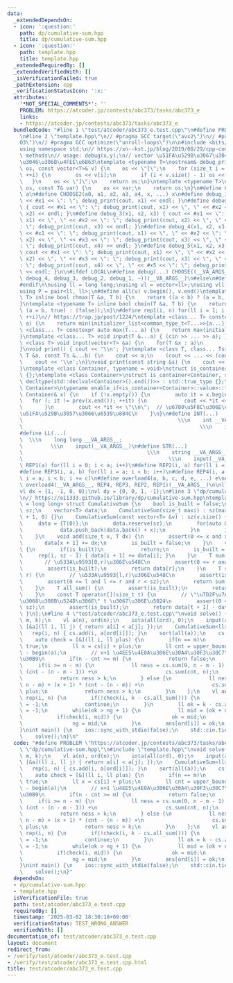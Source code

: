 ```yaml
---
data:
  _extendedDependsOn:
  - icon: ':question:'
    path: dp/cumulative-sum.hpp
    title: dp/cumulative-sum.hpp
  - icon: ':question:'
    path: template.hpp
    title: template.hpp
  _extendedRequiredBy: []
  _extendedVerifiedWith: []
  _isVerificationFailed: true
  _pathExtension: cpp
  _verificationStatusIcon: ':x:'
  attributes:
    '*NOT_SPECIAL_COMMENTS*': ''
    PROBLEM: https://atcoder.jp/contests/abc373/tasks/abc373_e
    links:
    - https://atcoder.jp/contests/abc373/tasks/abc373_e
  bundledCode: "#line 1 \"test/atcoder/abc373_e.test.cpp\"\n#define PROBLEM \"https://atcoder.jp/contests/abc373/tasks/abc373_e\"\
    \n#line 2 \"template.hpp\"\n// #pragma GCC target(\"avx2\")\n// #pragma GCC optimize(\"\
    O3\")\n// #pragma GCC optimize(\"unroll-loops\")\n\n#include <bits/stdc++.h>\n\
    using namespace std;\n// https://xn--kst.jp/blog/2019/08/29/cpp-comp/\n// debug\
    \ methods\n// usage: debug(x,y);\n// vector \u51FA\u529B\u3067\u304D\u308B\u3088\
    \u3046\u306B\u4FEE\u6B63\ntemplate <typename T>\nostream& debug_print(ostream&\
    \ os, const vector<T>& v) {\n    os << \"[\";\n    for (size_t i = 0; i < v.size();\
    \ ++i) {\n        os << v[i];\n        if (i < v.size() - 1) os << \", \";\n \
    \   }\n    os << \"]\";\n    return os;\n}\ntemplate <typename T>\nostream& debug_print(ostream&\
    \ os, const T& var) {\n    os << var;\n    return os;\n}\n#define CHOOSE(a) CHOOSE2\
    \ a\n#define CHOOSE2(a0, a1, a2, a3, a4, x, ...) x\n#define debug_1(x1) { cout\
    \ << #x1 << \": \"; debug_print(cout, x1) << endl; }\n#define debug_2(x1, x2)\
    \ { cout << #x1 << \": \"; debug_print(cout, x1) << \", \" << #x2 << \": \"; debug_print(cout,\
    \ x2) << endl; }\n#define debug_3(x1, x2, x3) { cout << #x1 << \": \"; debug_print(cout,\
    \ x1) << \", \" << #x2 << \": \"; debug_print(cout, x2) << \", \" << #x3 << \"\
    : \"; debug_print(cout, x3) << endl; }\n#define debug_4(x1, x2, x3, x4) { cout\
    \ << #x1 << \": \"; debug_print(cout, x1) << \", \" << #x2 << \": \"; debug_print(cout,\
    \ x2) << \", \" << #x3 << \": \"; debug_print(cout, x3) << \", \" << #x4 << \"\
    : \"; debug_print(cout, x4) << endl; }\n#define debug_5(x1, x2, x3, x4, x5) {\
    \ cout << #x1 << \": \"; debug_print(cout, x1) << \", \" << #x2 << \": \"; debug_print(cout,\
    \ x2) << \", \" << #x3 << \": \"; debug_print(cout, x3) << \", \" << #x4 << \"\
    : \"; debug_print(cout, x4) << \", \" << #x5 << \": \"; debug_print(cout, x5)\
    \ << endl; }\n\n#ifdef LOCAL\n#define debug(...) CHOOSE((__VA_ARGS__, debug_5,\
    \ debug_4, debug_3, debug_2, debug_1, ~))(__VA_ARGS__)\n#else\n#define debug(...)\n\
    #endif\n\nusing ll = long long;\nusing vl = vector<ll>;\nusing vll = vector<vl>;\n\
    using P = pair<ll, ll>;\n#define all(v) v.begin(), v.end()\ntemplate <typename\
    \ T> inline bool chmax(T &a, T b) {\n    return ((a < b) ? (a = b, true) : (false));\n\
    }\ntemplate <typename T> inline bool chmin(T &a, T b) {\n    return ((a > b) ?\
    \ (a = b, true) : (false));\n}\n#define rep1(i, n) for(ll i = 1; i <= ((ll)n);\
    \ ++i)\n// https://trap.jp/post/1224/\ntemplate <class... T> constexpr auto min(T...\
    \ a) {\n    return min(initializer_list<common_type_t<T...>>{a...});\n}\ntemplate\
    \ <class... T> constexpr auto max(T... a) {\n    return max(initializer_list<common_type_t<T...>>{a...});\n\
    }\ntemplate <class... T> void input(T &...a) { (cin >> ... >> a); }\ntemplate\
    \ <class T> void input(vector<T> &a) {\n    for(T &x : a)\n        cin >> x;\n\
    }\nvoid print() { cout << '\\n'; }\ntemplate <class T, class... Ts> void print(const\
    \ T &a, const Ts &...b) {\n    cout << a;\n    (cout << ... << (cout << ' ', b));\n\
    \    cout << '\\n';\n}\nvoid print(const string &s) {\n    cout << s << '\\n';\n\
    }\ntemplate <class Container, typename = void>\nstruct is_container : std::false_type\
    \ {};\ntemplate <class Container>\nstruct is_container<Container, std::void_t<decltype(std::declval<Container>().begin()),\
    \ decltype(std::declval<Container>().end())>> : std::true_type {};\ntemplate <class\
    \ Container>\ntypename enable_if<is_container<Container>::value>::type print(const\
    \ Container& x) {\n    if (!x.empty()) {\n        auto it = x.begin();\n     \
    \   for (; it != prev(x.end()); ++it) {\n            cout << *it << \" \";\n \
    \       }\n        cout << *it << \"\\n\";  // \u6700\u5F8C\u306E\u8981\u7D20\u3092\
    \u51FA\u529B\u3057\u3066\u6539\u884C\n    }\n}\n#define INT(...)             \
    \                                                  \\\n    int __VA_ARGS__;  \
    \                                                         \\\n    input(__VA_ARGS__)\n\
    #define LL(...)                                                              \
    \  \\\n    long long __VA_ARGS__;                                            \
    \         \\\n    input(__VA_ARGS__)\n#define STR(...)                       \
    \                                        \\\n    string __VA_ARGS__;         \
    \                                               \\\n    input(__VA_ARGS__)\n#define\
    \ REP1(a) for(ll i = 0; i < a; i++)\n#define REP2(i, a) for(ll i = 0; i < a; i++)\n\
    #define REP3(i, a, b) for(ll i = a; i < b; i++)\n#define REP4(i, a, b, c) for(ll\
    \ i = a; i < b; i += c)\n#define overload4(a, b, c, d, e, ...) e\n#define rep(...)\
    \ overload4(__VA_ARGS__, REP4, REP3, REP2, REP1)(__VA_ARGS__)\n\nll inf = 3e18;\n\
    vl dx = {1, -1, 0, 0};\nvl dy = {0, 0, 1, -1};\n#line 3 \"dp/cumulative-sum.hpp\"\
    \n// https://ei1333.github.io/library/dp/cumulative-sum.hpp\ntemplate <class T\
    \ = long long> struct CumulativeSum {\n    bool is_built = false;\n    size_t\
    \ sz;\n    vector<T> data;\n    CumulativeSum(size_t maxi) : sz(maxi + 1), data(maxi\
    \ + 1, 0) {}\n    CumulativeSum(const vector<T> &v) : sz(v.size() + 1) {\n   \
    \     data = {T(0)};\n        data.reserve(sz);\n        for(auto &&x : v) {\n\
    \            data.push_back(data.back() + x);\n        }\n        is_built = true;\n\
    \    }\n    void add(size_t x, T dx) {\n        assert(0 <= x and x < sz);\n \
    \       data[x + 1] += dx;\n        is_built = false;\n    }\n    void build()\
    \ {\n        if(is_built)\n            return;\n        is_built = true;\n   \
    \     rep(i, sz - 1) { data[i + 1] += data[i]; }\n    }\n    T sum(ll r) {\n \
    \       // \u533A\u9593[0,r)\u306E\u548C\n        assert(0 <= r and r < sz);\n\
    \        assert(is_built);\n        return data[r];\n    }\n    T sum(ll l, ll\
    \ r) {\n        // \u533A\u9593[l,r)\u306E\u548C\n        assert(is_built);\n\
    \        assert(0 <= l and l <= r and r < sz);\n        return sum(r) - sum(l);\n\
    \    }\n    T all_sum() {\n        assert(is_built);\n        return data.back();\n\
    \    }\n    const T operator[](size_t t) {\n        // \"\u7D2F\u7A4D\u548C\u3092\
    \u3068\u308B\u524D\u306E\" t \u3067\u306E\u5024\n        assert(0 <= t and t <\
    \ sz);\n        assert(is_built);\n        return data[t + 1] - data[t];\n   \
    \ }\n};\n#line 4 \"test/atcoder/abc373_e.test.cpp\"\nvoid solve() {\n    LL(n,\
    \ m, k);\n    vl a(n), ord(n);\n    iota(all(ord), 0);\n    input(a);\n    sort(all(ord),\
    \ [&a](ll i, ll j) { return a[i] < a[j]; });\n    CumulativeSum<ll> cs(n);\n \
    \   rep(i, n) { cs.add(i, a[ord[i]]); }\n    sort(all(a));\n    cs.build();\n\
    \    auto check = [&](ll i, ll plus) {\n        if(n == m)\n            return\
    \ true;\n        ll x = cs[i] + plus;\n        ll cnt = upper_bound(all(a), x)\
    \ - begin(a);\n        // x+1 \u4EE5\u4E0A\u306E\u30A4\u30F3\u30C7\u30C3\u30AF\
    \u30B9\n        if(n - cnt >= m) {\n            return false;\n        }\n   \
    \     if(i >= n - m) {\n            ll ness = cs.sum(0, n - m - 1) + (x + 1) *\
    \ (cnt - (n - m - 1)) +\n                      cs.sum(cnt, n);\n            ness--;\n\
    \            return ness > k;\n        } else {\n            ll ness = cs.sum(0,\
    \ n - m) + (x + 1) * (cnt - (n - m)) +\n                      cs.sum(cnt, n) +\
    \ plus;\n            return ness > k;\n        }\n    };\n    vl ans(n);\n   \
    \ rep(i, n) {\n        if(!check(i, k - cs.all_sum())) {\n            ans[ord[i]]\
    \ = -1;\n            continue;\n        }\n        ll ok = k - cs.all_sum(), ng\
    \ = -1;\n        while(ok > ng + 1) {\n            ll mid = (ok + ng) / 2;\n \
    \           if(check(i, mid)) {\n                ok = mid;\n            } else\n\
    \                ng = mid;\n        }\n        ans[ord[i]] = ok;\n    }\n    print(ans);\n\
    }\nint main() {\n    ios::sync_with_stdio(false);\n    std::cin.tie(nullptr);\n\
    \    solve();\n}\n"
  code: "#define PROBLEM \"https://atcoder.jp/contests/abc373/tasks/abc373_e\"\n#include\
    \ \"dp/cumulative-sum.hpp\"\n#include \"template.hpp\"\nvoid solve() {\n    LL(n,\
    \ m, k);\n    vl a(n), ord(n);\n    iota(all(ord), 0);\n    input(a);\n    sort(all(ord),\
    \ [&a](ll i, ll j) { return a[i] < a[j]; });\n    CumulativeSum<ll> cs(n);\n \
    \   rep(i, n) { cs.add(i, a[ord[i]]); }\n    sort(all(a));\n    cs.build();\n\
    \    auto check = [&](ll i, ll plus) {\n        if(n == m)\n            return\
    \ true;\n        ll x = cs[i] + plus;\n        ll cnt = upper_bound(all(a), x)\
    \ - begin(a);\n        // x+1 \u4EE5\u4E0A\u306E\u30A4\u30F3\u30C7\u30C3\u30AF\
    \u30B9\n        if(n - cnt >= m) {\n            return false;\n        }\n   \
    \     if(i >= n - m) {\n            ll ness = cs.sum(0, n - m - 1) + (x + 1) *\
    \ (cnt - (n - m - 1)) +\n                      cs.sum(cnt, n);\n            ness--;\n\
    \            return ness > k;\n        } else {\n            ll ness = cs.sum(0,\
    \ n - m) + (x + 1) * (cnt - (n - m)) +\n                      cs.sum(cnt, n) +\
    \ plus;\n            return ness > k;\n        }\n    };\n    vl ans(n);\n   \
    \ rep(i, n) {\n        if(!check(i, k - cs.all_sum())) {\n            ans[ord[i]]\
    \ = -1;\n            continue;\n        }\n        ll ok = k - cs.all_sum(), ng\
    \ = -1;\n        while(ok > ng + 1) {\n            ll mid = (ok + ng) / 2;\n \
    \           if(check(i, mid)) {\n                ok = mid;\n            } else\n\
    \                ng = mid;\n        }\n        ans[ord[i]] = ok;\n    }\n    print(ans);\n\
    }\nint main() {\n    ios::sync_with_stdio(false);\n    std::cin.tie(nullptr);\n\
    \    solve();\n}"
  dependsOn:
  - dp/cumulative-sum.hpp
  - template.hpp
  isVerificationFile: true
  path: test/atcoder/abc373_e.test.cpp
  requiredBy: []
  timestamp: '2025-03-02 18:30:18+09:00'
  verificationStatus: TEST_WRONG_ANSWER
  verifiedWith: []
documentation_of: test/atcoder/abc373_e.test.cpp
layout: document
redirect_from:
- /verify/test/atcoder/abc373_e.test.cpp
- /verify/test/atcoder/abc373_e.test.cpp.html
title: test/atcoder/abc373_e.test.cpp
---
```

